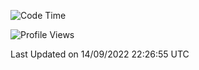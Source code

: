 <!--START_SECTION:waka-->
![Code Time](http://img.shields.io/badge/Code%20Time-451%20hrs-blue)

![Profile Views](http://img.shields.io/badge/Profile%20Views-0-blue)


 Last Updated on 14/09/2022 22:26:55 UTC
<!--END_SECTION:waka-->